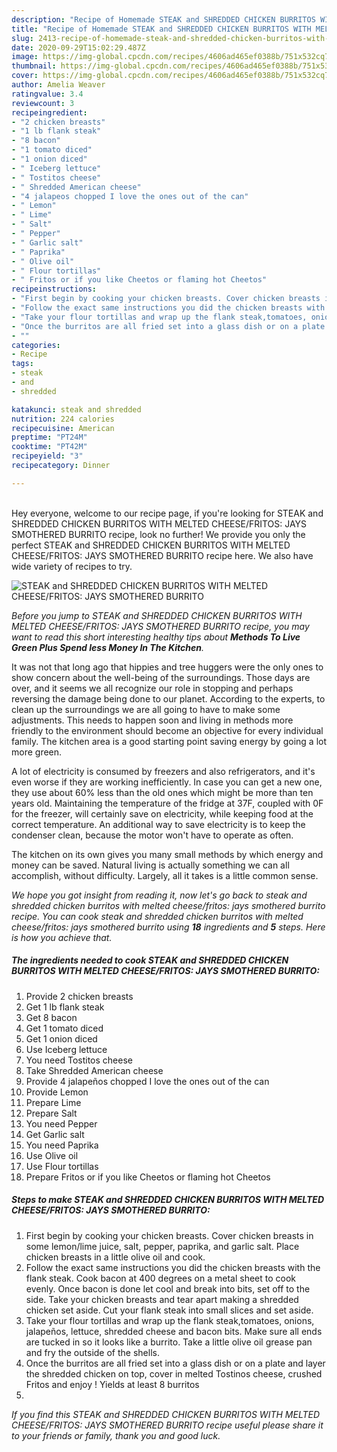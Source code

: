 ```yaml
---
description: "Recipe of Homemade STEAK and SHREDDED CHICKEN BURRITOS WITH MELTED CHEESE/FRITOS: JAYS SMOTHERED BURRITO"
title: "Recipe of Homemade STEAK and SHREDDED CHICKEN BURRITOS WITH MELTED CHEESE/FRITOS: JAYS SMOTHERED BURRITO"
slug: 2413-recipe-of-homemade-steak-and-shredded-chicken-burritos-with-melted-cheese-fritos-jays-smothered-burrito
date: 2020-09-29T15:02:29.487Z
image: https://img-global.cpcdn.com/recipes/4606ad465ef0388b/751x532cq70/steak-and-shredded-chicken-burritos-with-melted-cheesefritos-jays-smothered-burrito-recipe-main-photo.jpg
thumbnail: https://img-global.cpcdn.com/recipes/4606ad465ef0388b/751x532cq70/steak-and-shredded-chicken-burritos-with-melted-cheesefritos-jays-smothered-burrito-recipe-main-photo.jpg
cover: https://img-global.cpcdn.com/recipes/4606ad465ef0388b/751x532cq70/steak-and-shredded-chicken-burritos-with-melted-cheesefritos-jays-smothered-burrito-recipe-main-photo.jpg
author: Amelia Weaver
ratingvalue: 3.4
reviewcount: 3
recipeingredient:
- "2 chicken breasts"
- "1 lb flank steak"
- "8 bacon"
- "1 tomato diced"
- "1 onion diced"
- " Iceberg lettuce"
- " Tostitos cheese"
- " Shredded American cheese"
- "4 jalapeos chopped I love the ones out of the can"
- " Lemon"
- " Lime"
- " Salt"
- " Pepper"
- " Garlic salt"
- " Paprika"
- " Olive oil"
- " Flour tortillas"
- " Fritos or if you like Cheetos or flaming hot Cheetos"
recipeinstructions:
- "First begin by cooking your chicken breasts. Cover chicken breasts in some lemon/lime juice, salt, pepper, paprika, and garlic salt. Place chicken breasts in a little olive oil and cook."
- "Follow the exact same instructions you did the chicken breasts with the flank steak. Cook bacon at 400 degrees on a metal sheet to cook evenly. Once bacon is done let cool and break into bits, set off to the side. Take your chicken breasts and tear apart making a shredded chicken set aside. Cut your flank steak into small slices and set aside."
- "Take your flour tortillas and wrap up the flank steak,tomatoes, onions, jalapeños, lettuce, shredded cheese and bacon bits. Make sure all ends are tucked in so it looks like a burrito. Take a little olive oil grease pan and fry the outside of the shells."
- "Once the burritos are all fried set into a glass dish or on a plate and layer the shredded chicken on top, cover in melted Tostinos cheese, crushed Fritos and enjoy ! Yields at least 8 burritos"
- ""
categories:
- Recipe
tags:
- steak
- and
- shredded

katakunci: steak and shredded 
nutrition: 224 calories
recipecuisine: American
preptime: "PT24M"
cooktime: "PT42M"
recipeyield: "3"
recipecategory: Dinner

---
```

<br>
Hey everyone, welcome to our recipe page, if you're looking for STEAK and SHREDDED CHICKEN BURRITOS WITH MELTED CHEESE/FRITOS: JAYS SMOTHERED BURRITO recipe, look no further! We provide you only the perfect STEAK and SHREDDED CHICKEN BURRITOS WITH MELTED CHEESE/FRITOS: JAYS SMOTHERED BURRITO recipe here. We also have wide variety of recipes to try.
<br>


![STEAK and SHREDDED CHICKEN BURRITOS WITH MELTED CHEESE/FRITOS: JAYS SMOTHERED BURRITO](https://img-global.cpcdn.com/recipes/4606ad465ef0388b/751x532cq70/steak-and-shredded-chicken-burritos-with-melted-cheesefritos-jays-smothered-burrito-recipe-main-photo.jpg)

<i>Before you jump to STEAK and SHREDDED CHICKEN BURRITOS WITH MELTED CHEESE/FRITOS: JAYS SMOTHERED BURRITO recipe, you may want to read this short interesting healthy tips about 
<strong>Methods To Live Green Plus Spend less Money In The Kitchen</strong>.</i>
</br>

It was not that long ago that hippies and tree huggers were the only ones to show concern about the well-being of the surroundings. Those days are over, and it seems we all recognize our role in stopping and perhaps reversing the damage being done to our planet. According to the experts, to clean up the surroundings we are all going to have to make some adjustments. This needs to happen soon and living in methods more friendly to the environment should become an objective for every individual family. The kitchen area is a good starting point saving energy by going a lot more green.

A lot of electricity is consumed by freezers and also refrigerators, and it's even worse if they are working inefficiently. In case you can get a new one, they use about 60% less than the old ones which might be more than ten years old. Maintaining the temperature of the fridge at 37F, coupled with 0F for the freezer, will certainly save on electricity, while keeping food at the correct temperature. An additional way to save electricity is to keep the condenser clean, because the motor won't have to operate as often.

The kitchen on its own gives you many small methods by which energy and money can be saved. Natural living is actually something we can all accomplish, without difficulty. Largely, all it takes is a little common sense.


<i>We hope you got insight from reading it, now let's go back to steak and shredded chicken burritos with melted cheese/fritos: jays smothered burrito recipe. You can cook steak and shredded chicken burritos with melted cheese/fritos: jays smothered burrito using <strong>18</strong> ingredients and <strong>5</strong> steps. Here is how you achieve that.
</i>

##### The ingredients needed to cook STEAK and SHREDDED CHICKEN BURRITOS WITH MELTED CHEESE/FRITOS: JAYS SMOTHERED BURRITO:

1. Provide 2 chicken breasts
1. Get 1 lb flank steak
1. Get 8 bacon
1. Get 1 tomato diced
1. Get 1 onion diced
1. Use  Iceberg lettuce
1. You need  Tostitos cheese
1. Take  Shredded American cheese
1. Provide 4 jalapeños chopped I love the ones out of the can
1. Provide  Lemon
1. Prepare  Lime
1. Prepare  Salt
1. You need  Pepper
1. Get  Garlic salt
1. You need  Paprika
1. Use  Olive oil
1. Use  Flour tortillas
1. Prepare  Fritos or if you like Cheetos or flaming hot Cheetos


##### Steps to make STEAK and SHREDDED CHICKEN BURRITOS WITH MELTED CHEESE/FRITOS: JAYS SMOTHERED BURRITO:

1. First begin by cooking your chicken breasts. Cover chicken breasts in some lemon/lime juice, salt, pepper, paprika, and garlic salt. Place chicken breasts in a little olive oil and cook.
1. Follow the exact same instructions you did the chicken breasts with the flank steak. Cook bacon at 400 degrees on a metal sheet to cook evenly. Once bacon is done let cool and break into bits, set off to the side. Take your chicken breasts and tear apart making a shredded chicken set aside. Cut your flank steak into small slices and set aside.
1. Take your flour tortillas and wrap up the flank steak,tomatoes, onions, jalapeños, lettuce, shredded cheese and bacon bits. Make sure all ends are tucked in so it looks like a burrito. Take a little olive oil grease pan and fry the outside of the shells.
1. Once the burritos are all fried set into a glass dish or on a plate and layer the shredded chicken on top, cover in melted Tostinos cheese, crushed Fritos and enjoy ! Yields at least 8 burritos
1. 


<i>If you find this STEAK and SHREDDED CHICKEN BURRITOS WITH MELTED CHEESE/FRITOS: JAYS SMOTHERED BURRITO recipe useful please share it to your friends or family, thank you and good luck.</i>

